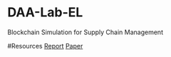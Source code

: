 # DAA-Lab-EL

Blockchain Simulation for Supply Chain Management

#Resources
[Report]([url](https://docs.google.com/document/d/1TbXtD4Vxm0laMvrq9k9AiWTNCxpPIjzoHwC1fIrAPUw/edit?usp=sharing))
[Paper]([url](https://www.overleaf.com/3348832666xdwwhvnczvvv#f60019))
